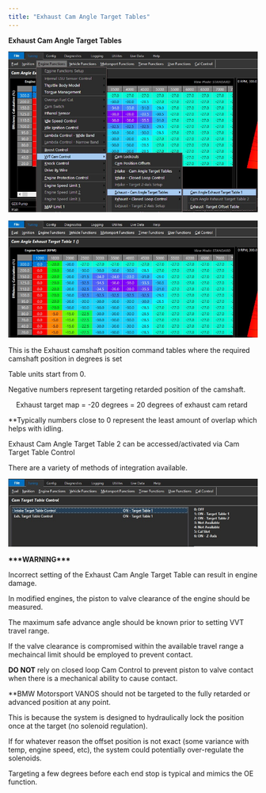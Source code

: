```yaml
---
title: "Exhaust Cam Angle Target Tables"
---
```


**Exhaust Cam Angle Target Tables**&nbsp;


![Image](</img/VVT 13.jpg>)


![Image](</img/VVT 14.jpg>)


This is the Exhaust camshaft position command tables where the required camshaft position in degrees is set

Table units start from 0.&nbsp;


Negative numbers represent targeting retarded position of the camshaft. &nbsp;

&nbsp; &nbsp; Exhaust target map = -20 degrees = 20 degrees of exhaust cam retard


\*\*Typically numbers close to 0 represent the least amount of overlap which helps with idling.&nbsp;


Exhaust Cam Angle Target Table 2 can be accessed/activated via Cam Target Table Control

There are a variety of methods of integration available.

![Image](</img/VVT 12.jpg>)


**\*\*\*WARNING\*\*\***

Incorrect setting of the Exhaust Cam Angle Target Table can result in engine damage.

In modified engines, the piston to valve clearance of the engine should be measured.

The maximum safe advance angle should be known prior to setting VVT travel range. &nbsp;

If the valve clearance is compromised within the available travel range a mechaincal limit should be employed to prevent contact.

**DO NOT** rely on closed loop Cam Control to prevent piston to valve contact when there is a mechanical ability to cause contact.


\*\*BMW Motorsport VANOS should not be targeted to the fully retarded or advanced position at any point.

This is because the system is designed to hydraulically lock the position once at the target (no solenoid regulation).&nbsp;

If for whatever reason the offset position is not exact (some variance with temp, engine speed, etc), the system could potentially over-regulate the solenoids.

Targeting a few degrees before each end stop is typical and mimics the OE function.

